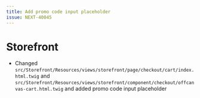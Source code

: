 ```yaml
---
title: Add promo code input placeholder
issue: NEXT-40045
---
```

# Storefront
* Changed `src/Storefront/Resources/views/storefront/page/checkout/cart/index.html.twig` and `src/Storefront/Resources/views/storefront/component/checkout/offcanvas-cart.html.twig` and added promo code input placeholder
